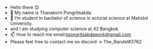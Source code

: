 - Hello there 😊
- 👋 My name is Thanakorn Pongritsakda
- 👀 I’m student in bachelor of science in acturial science at Mahidol University.
- and I am studying computer science at 42 Bangkok.
- 📫 How to reach me email:tpongritsakdawork@gmail.com
- Please feel free to contact me on discord -> The_Randel#3762

<!---
Thanakorn-p/Thanakorn-p is a ✨ special ✨ repository because its `README.md` (this file) appears on your GitHub profile.
You can click the Preview link to take a look at your changes.
--->
